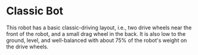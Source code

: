 # Classic Bot

This robot has a basic classic-driving layout, i.e., two drive wheels near 
the front of the robot, and a small drag wheel in the back. It is also low to 
the ground, level, and well-balanced with about 75% of the robot's weight on 
the drive wheels.


